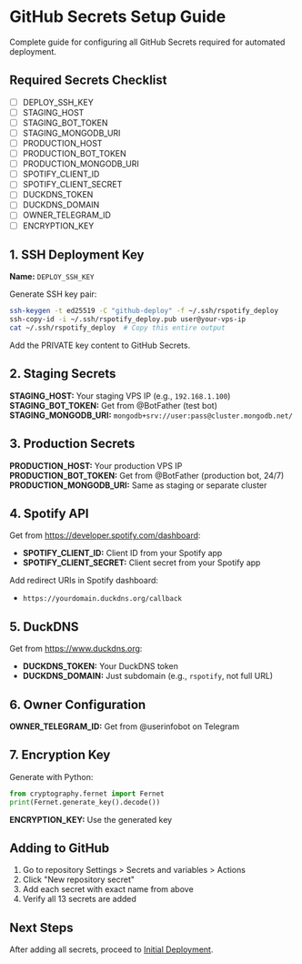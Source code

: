 ﻿# GitHub Secrets Setup Guide

Complete guide for configuring all GitHub Secrets required for automated deployment.

## Required Secrets Checklist

- [ ] DEPLOY_SSH_KEY
- [ ] STAGING_HOST  
- [ ] STAGING_BOT_TOKEN
- [ ] STAGING_MONGODB_URI
- [ ] PRODUCTION_HOST
- [ ] PRODUCTION_BOT_TOKEN
- [ ] PRODUCTION_MONGODB_URI
- [ ] SPOTIFY_CLIENT_ID
- [ ] SPOTIFY_CLIENT_SECRET
- [ ] DUCKDNS_TOKEN
- [ ] DUCKDNS_DOMAIN
- [ ] OWNER_TELEGRAM_ID
- [ ] ENCRYPTION_KEY

## 1. SSH Deployment Key

**Name:** `DEPLOY_SSH_KEY`

Generate SSH key pair:
```bash
ssh-keygen -t ed25519 -C "github-deploy" -f ~/.ssh/rspotify_deploy
ssh-copy-id -i ~/.ssh/rspotify_deploy.pub user@your-vps-ip
cat ~/.ssh/rspotify_deploy  # Copy this entire output
```

Add the PRIVATE key content to GitHub Secrets.

## 2. Staging Secrets

**STAGING_HOST:** Your staging VPS IP (e.g., `192.168.1.100`)  
**STAGING_BOT_TOKEN:** Get from @BotFather (test bot)  
**STAGING_MONGODB_URI:** `mongodb+srv://user:pass@cluster.mongodb.net/`

## 3. Production Secrets

**PRODUCTION_HOST:** Your production VPS IP  
**PRODUCTION_BOT_TOKEN:** Get from @BotFather (production bot, 24/7)  
**PRODUCTION_MONGODB_URI:** Same as staging or separate cluster

## 4. Spotify API

Get from https://developer.spotify.com/dashboard:
- **SPOTIFY_CLIENT_ID:** Client ID from your Spotify app
- **SPOTIFY_CLIENT_SECRET:** Client secret from your Spotify app

Add redirect URIs in Spotify dashboard:
- `https://yourdomain.duckdns.org/callback`

## 5. DuckDNS

Get from https://www.duckdns.org:
- **DUCKDNS_TOKEN:** Your DuckDNS token
- **DUCKDNS_DOMAIN:** Just subdomain (e.g., `rspotify`, not full URL)

## 6. Owner Configuration

**OWNER_TELEGRAM_ID:** Get from @userinfobot on Telegram

## 7. Encryption Key

Generate with Python:
```python
from cryptography.fernet import Fernet
print(Fernet.generate_key().decode())
```

**ENCRYPTION_KEY:** Use the generated key

## Adding to GitHub

1. Go to repository Settings > Secrets and variables > Actions
2. Click "New repository secret"
3. Add each secret with exact name from above
4. Verify all 13 secrets are added

## Next Steps

After adding all secrets, proceed to [Initial Deployment](./initial-deployment.md).
